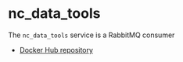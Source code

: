 # nc_data_tools
The `nc_data_tools` service is a RabbitMQ consumer

- [Docker Hub repository](https://hub.docker.com/r/geoneric/nc_data_tools/)
